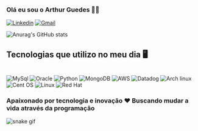 ### Olá eu sou o Arthur Guedes 🙋‍♂️

<div>
<a href="https://github.com/noguedes">
</div>

[![Linkedin](https://img.shields.io/badge/LinkedIn-0077B5?style=for-the-badge&logo=linkedin&logoColor=white)](https://www.linkedin.com/in/arthur-guedes-1134011a0/)
[![Gmail](https://img.shields.io/badge/Gmail-D14836?style=for-the-badge&logo=gmail&logoColor=white)](guedesbarroco@gmail.com)

![Anurag's GitHub stats](https://github-readme-stats.vercel.app/api?username=noguedes&theme=github_dark&icons=true)

## Tecnologias que utilizo no meu dia 🖥️ 

<div style="display: inline_block"><br/>
    <img aligb="center" alt="MySql" src="https://img.shields.io/badge/MySQL-00000F?style=for-the-badge&logo=mysql&logoColor=white">
    <img aligb="center" alt="Oracle" src="https://img.shields.io/badge/Oracle-F80000?style=for-the-badge&logo=Oracle&logoColor=white">
    <img aligb="center" alt="Python" src="https://img.shields.io/badge/Python-FFD43B?style=for-the-badge&logo=python&logoColor=blue">
    <img aligb="center" alt="MongoDB" src="https://img.shields.io/badge/MongoDB-4EA94B?style=for-the-badge&logo=mongodb&logoColor=white">
    <img aligb="center" alt="AWS" src="https://img.shields.io/badge/AWS-%23FF9900.svg?style=for-the-badge&logo=amazon-aws&logoColor=white">
    <img aligb="center" alt="Datadog" src="https://img.shields.io/badge/datadog-%23632CA6.svg?style=for-the-badge&logo=datadog&logoColor=white">
    <img aligb="center" alt="Arch linux" src="https://img.shields.io/badge/Arch%20Linux-1793D1?logo=arch-linux&logoColor=fff&style=for-the-badge">
    <img aligb="center" alt="Cent OS" src="https://img.shields.io/badge/cent%20os-002260?style=for-the-badge&logo=centos&logoColor=F0F0F0">
    <img aligb="center" alt="Linux" src="https://img.shields.io/badge/Linux-FCC624?style=for-the-badge&logo=linux&logoColor=black">
    <img aligb="center" alt="Red Hat" src="https://img.shields.io/badge/Red%20Hat-EE0000?style=for-the-badge&logo=redhat&logoColor=white">
</div>

### Apaixonado por tecnologia e inovação ❤️ Buscando mudar a vida através da programação

![snake gif](https://github.com/noguedes/noguedes/blob/output/github-contribution-grid-snake.svg)

